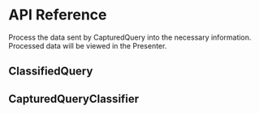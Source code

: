 # API Reference

Process the data sent by CapturedQuery into the necessary information.<br>
Processed data will be viewed in the Presenter.

## ClassifiedQuery
## CapturedQueryClassifier
